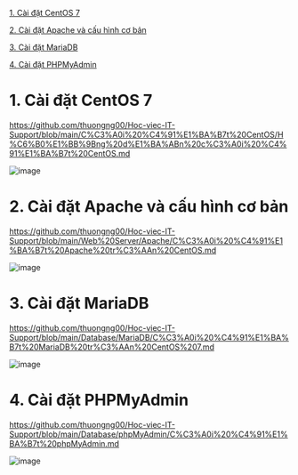 [1. Cài đặt CentOS 7](#centos)

[2. Cài đặt Apache và cấu hình cơ bản](#apache)

[3. Cài đặt MariaDB](#mariadb)

[4. Cài đặt PHPMyAdmin](#phpmyadmin)

<a name="centos"></a>
# 1. Cài đặt CentOS 7

https://github.com/thuongng00/Hoc-viec-IT-Support/blob/main/C%C3%A0i%20%C4%91%E1%BA%B7t%20CentOS/H%C6%B0%E1%BB%9Bng%20d%E1%BA%ABn%20c%C3%A0i%20%C4%91%E1%BA%B7t%20CentOS.md

![image](https://user-images.githubusercontent.com/111716161/191659387-7c0651be-0a6e-4316-8acc-74e8cd215d30.png)

<a name="apache"></a>
# 2. Cài đặt Apache và cấu hình cơ bản

https://github.com/thuongng00/Hoc-viec-IT-Support/blob/main/Web%20Server/Apache/C%C3%A0i%20%C4%91%E1%BA%B7t%20Apache%20tr%C3%AAn%20CentOS.md

![image](https://user-images.githubusercontent.com/111716161/191659554-77b8bde5-568e-4c22-b5f2-ce3ea5bc3f6f.png)

<a name="mariadb"></a>
# 3. Cài đặt MariaDB

https://github.com/thuongng00/Hoc-viec-IT-Support/blob/main/Database/MariaDB/C%C3%A0i%20%C4%91%E1%BA%B7t%20MariaDB%20tr%C3%AAn%20CentOS%207.md

![image](https://user-images.githubusercontent.com/111716161/191659713-76d3584d-2060-422b-a060-98ce544c0417.png)

<a name="phpmyadmin"></a>
# 4. Cài đặt PHPMyAdmin

https://github.com/thuongng00/Hoc-viec-IT-Support/blob/main/Database/phpMyAdmin/C%C3%A0i%20%C4%91%E1%BA%B7t%20phpMyAdmin.md

![image](https://user-images.githubusercontent.com/111716161/191659743-efe26592-5d90-4ce7-86d0-0d6840993e61.png)
